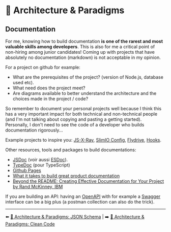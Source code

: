 # 🌇 Architecture & Paradigms

## Documentation

For me, knowing how to build documentation **is one of the rarest and most valuable skills among developers**. This is also for me a critical point of non-hiring among junior candidates! Coming up with projects that have absolutely no documentation (markdown) is not acceptable in my opinion.

For a project on github for example:

- What are the prerequisites of the project? (version of Node.js, database used etc).
- What need does the project meet?
- Are diagrams available to better understand the architecture and the choices made in the project / code?

So remember to document your personal projects well because I think this has a very important impact for both technical and non-technical people (and I'm not talking about copying and pasting a getting started). Personally, I don't need to see the code of a developer who builds documentation rigorously...

Example projects to inspire you: [JS-X-Ray](https://github.com/fraxken/js-x-ray), [SlimIO Config](https://github.com/SlimIO/Config), [Flydrive](https://github.com/Slynova-Org/flydrive), [Hooks](https://github.com/poppinss/hooks).

Other resources, tools and packages to build documentations:

- [JSDoc](https://jsdoc.app/) (voir aussi [ESDoc](https://esdoc.org/)).
- [TypeDoc](https://typedoc.org/) (pour TypeScript)
- [Github Pages](https://pages.github.com/)
- [What it takes to build great product documentation](https://blog.sqreen.com/great-product-documentation/)
- [Beyond the README: Creating Effective Documentation for Your Project by Rand McKinney, IBM](https://www.youtube.com/watch?v=NwUWuD9Idv4)

If you are building an API: having an [OpenAPI](https://swagger.io/specification/) with for example a [Swagger](https://swagger.io/tools/swagger-ui/) interface can be a big plus (a postman collection can also do the trick).

---

⬅️ [🌇 Architecture & Paradigms: JSON Schema](./3-json-schema.md) |
➡️ [🌇 Architecture & Paradigms: Clean Code](./5-clean-code.md)